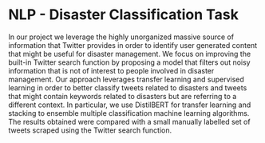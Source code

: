# NLP - Disaster Classification Task

In our project we leverage the highly unorganized massive source of information that Twitter provides in order to identify user generated content that might be useful for disaster management.
We focus on improving the built-in Twitter search function by proposing a model that filters out noisy information that is not of interest to people involved in disaster management.
Our approach leverages transfer learning and supervised learning in order to better classify tweets related to disasters and tweets that might contain keywords related to disasters but are referring to a different context.
In particular, we use DistilBERT for transfer learning and stacking to ensemble multiple classification machine learning algorithms.
The results obtained were compared with a small manually labelled set of tweets scraped using the Twitter search function.
